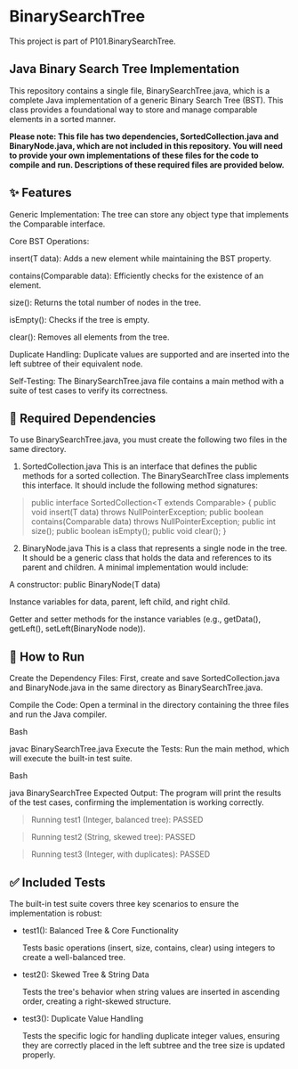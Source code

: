 # BinarySearchTree


This project is part of P101.BinarySearchTree.
## Java Binary Search Tree Implementation
This repository contains a single file, BinarySearchTree.java, which is a complete Java implementation of a generic Binary Search Tree (BST). This class provides a foundational way to store and manage comparable elements in a sorted manner.

**Please note: This file has two dependencies, SortedCollection.java and BinaryNode.java, which are not included in this repository. You will need to provide your own implementations of these files for the code to compile and run. Descriptions of these required files are provided below.**

## ✨ Features
Generic Implementation: The tree can store any object type that implements the Comparable<T> interface.

Core BST Operations:

insert(T data): Adds a new element while maintaining the BST property.

contains(Comparable<T> data): Efficiently checks for the existence of an element.

size(): Returns the total number of nodes in the tree.

isEmpty(): Checks if the tree is empty.

clear(): Removes all elements from the tree.

Duplicate Handling: Duplicate values are supported and are inserted into the left subtree of their equivalent node.

Self-Testing: The BinarySearchTree.java file contains a main method with a suite of test cases to verify its correctness.

## 📂 Required Dependencies
To use BinarySearchTree.java, you must create the following two files in the same directory.

1. SortedCollection.java
This is an interface that defines the public methods for a sorted collection. The BinarySearchTree class implements this interface. It should include the following method signatures:


>public interface SortedCollection<T extends Comparable<T>> {
    public void insert(T data) throws NullPointerException;
    public boolean contains(Comparable<T> data) throws NullPointerException;
    public int size();
    public boolean isEmpty();
    public void clear();
}
2. BinaryNode.java
This is a class that represents a single node in the tree. It should be a generic class that holds the data and references to its parent and children. A minimal implementation would include:

A constructor: public BinaryNode(T data)

Instance variables for data, parent, left child, and right child.

Getter and setter methods for the instance variables (e.g., getData(), getLeft(), setLeft(BinaryNode<T> node)).

## 🚀 How to Run
Create the Dependency Files: First, create and save SortedCollection.java and BinaryNode.java in the same directory as BinarySearchTree.java.

Compile the Code: Open a terminal in the directory containing the three files and run the Java compiler.

Bash

javac BinarySearchTree.java
Execute the Tests: Run the main method, which will execute the built-in test suite.

Bash

java BinarySearchTree
Expected Output: The program will print the results of the test cases, confirming the implementation is working correctly.

>Running test1 (Integer, balanced tree): PASSED

>Running test2 (String, skewed tree):    PASSED

>Running test3 (Integer, with duplicates): PASSED

## ✅ Included Tests
The built-in test suite covers three key scenarios to ensure the implementation is robust:

* test1(): Balanced Tree & Core Functionality

  Tests basic operations (insert, size, contains, clear) using integers to create a well-balanced tree.

* test2(): Skewed Tree & String Data

  Tests the tree's behavior when string values are inserted in ascending order, creating a right-skewed structure.

* test3(): Duplicate Value Handling

  Tests the specific logic for handling duplicate integer values, ensuring they are correctly placed in the left subtree and the tree size is updated properly.
